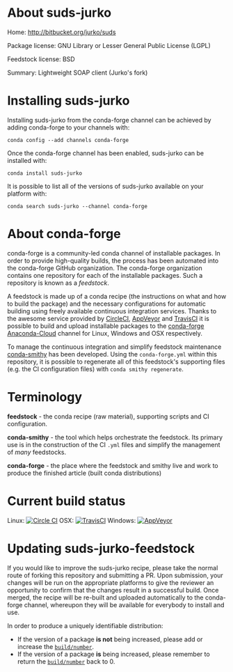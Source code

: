 About suds-jurko
================

Home: http://bitbucket.org/jurko/suds

Package license: GNU Library or Lesser General Public License (LGPL)

Feedstock license: BSD

Summary: Lightweight SOAP client (Jurko's fork)



Installing suds-jurko
=====================

Installing suds-jurko from the conda-forge channel can be achieved by adding conda-forge to your channels with:

```
conda config --add channels conda-forge
```

Once the conda-forge channel has been enabled, suds-jurko can be installed with:

```
conda install suds-jurko
```

It is possible to list all of the versions of suds-jurko available on your platform with:

```
conda search suds-jurko --channel conda-forge
```


About conda-forge
=================

conda-forge is a community-led conda channel of installable packages.
In order to provide high-quality builds, the process has been automated into the
conda-forge GitHub organization. The conda-forge organization contains one repository 
for each of the installable packages. Such a repository is known as a *feedstock*.

A feedstock is made up of a conda recipe (the instructions on what and how to build
the package) and the necessary configurations for automatic building using freely
available continuous integration services. Thanks to the awesome service provided by
[CircleCI](https://circleci.com/), [AppVeyor](http://www.appveyor.com/)
and [TravisCI](https://travis-ci.org/) it is possible to build and upload installable
packages to the [conda-forge](https://anaconda.org/conda-forge)
[Anaconda-Cloud](http://docs.anaconda.org/) channel for Linux, Windows and OSX respectively.

To manage the continuous integration and simplify feedstock maintenance
[conda-smithy](http://github.com/conda-forge/conda-smithy) has been developed.
Using the ``conda-forge.yml`` within this repository, it is possible to regenerate all of
this feedstock's supporting files (e.g. the CI configuration files) with ``conda smithy regenerate``.


Terminology
===========

**feedstock** - the conda recipe (raw material), supporting scripts and CI configuration.

**conda-smithy** - the tool which helps orchestrate the feedstock.
                   Its primary use is in the construction of the CI ``.yml`` files
                   and simplify the management of *many* feedstocks.

**conda-forge** - the place where the feedstock and smithy live and work to
                  produce the finished article (built conda distributions)

Current build status
====================
Linux: [![Circle CI](https://circleci.com/gh/conda-forge/suds-jurko-feedstock.svg?style=svg)](https://circleci.com/gh/conda-forge/suds-jurko-feedstock)
OSX: [![TravisCI](https://travis-ci.org/conda-forge/suds-jurko-feedstock.svg?branch=master)](https://travis-ci.org/conda-forge/suds-jurko-feedstock) 
Windows: [![AppVeyor](https://ci.appveyor.com/api/projects/status/github/conda-forge/suds-jurko-feedstock?svg=True)](https://ci.appveyor.com/project/conda-forge/suds-jurko-feedstock/branch/master)


Updating suds-jurko-feedstock
=============================

If you would like to improve the suds-jurko recipe, please take the normal
route of forking this repository and submitting a PR. Upon submission, your changes will
be run on the appropriate platforms to give the reviewer an opportunity to confirm that the
changes result in a successful build. Once merged, the recipe will be re-built and uploaded
automatically to the conda-forge channel, whereupon they will be available for everybody to
install and use.

In order to produce a uniquely identifiable distribution:
 * If the version of a package **is not** being increased, please add or increase
   the [``build/number``](http://conda.pydata.org/docs/building/meta-yaml.html#build-number-and-string). 
 * If the version of a package **is** being increased, please remember to return
   the [``build/number``](http://conda.pydata.org/docs/building/meta-yaml.html#build-number-and-string)
   back to 0.
